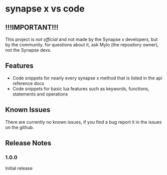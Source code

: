# synapse x vs code

## !!!IMPORTANT!!!
This project is *not official* and not made by the Synapse x developers, but by the community. for questions about it, ask Mylo (the repository owner), not the Synapse devs.

## Features

* Code snippets for nearly every synapse x method that is listed in the api reference docs
* Code snippets for basic lua features such as keywords, functions, statements and operations

## Known Issues

There are currently no known issues, if you find a bug report it in the issues on the github.

## Release Notes

### 1.0.0

Initial release
